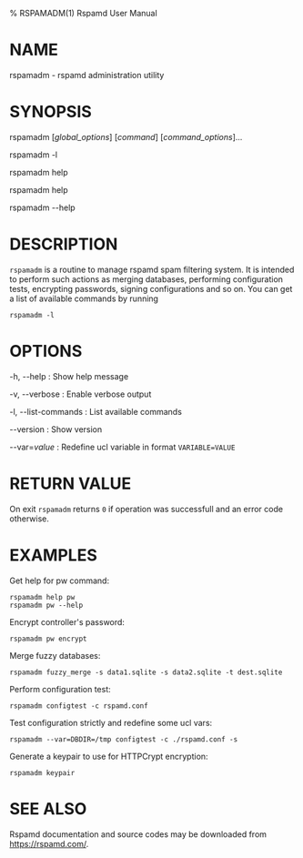 % RSPAMADM(1) Rspamd User Manual

# NAME

rspamadm - rspamd administration utility

# SYNOPSIS

rspamadm [*global_options*] [*command*] [*command_options*]...

rspamadm -l

rspamadm help

rspamadm help <command>

rspamadm --help

# DESCRIPTION

`rspamadm` is a routine to manage rspamd spam filtering system. It is intended to perform
such actions as merging databases, performing configuration tests, encrypting passwords,
signing configurations and so on. You can get a list of available commands by running

    rspamadm -l

# OPTIONS

-h, \--help
:   Show help message

-v, \--verbose
:   Enable verbose output

-l, \--list-commands
:   List available commands

\--version
:   Show version

\--var=*value*
:   Redefine ucl variable in format `VARIABLE=VALUE`

# RETURN VALUE

On exit `rspamadm` returns `0` if operation was successfull and an error code otherwise.

# EXAMPLES

Get help for pw command:

    rspamadm help pw
    rspamadm pw --help

Encrypt controller's password:

    rspamadm pw encrypt

Merge fuzzy databases:

    rspamadm fuzzy_merge -s data1.sqlite -s data2.sqlite -t dest.sqlite

Perform configuration test:

    rspamadm configtest -c rspamd.conf

Test configuration strictly and redefine some ucl vars:

    rspamadm --var=DBDIR=/tmp configtest -c ./rspamd.conf -s


Generate a keypair to use for HTTPCrypt encryption:

    rspamadm keypair

# SEE ALSO

Rspamd documentation and source codes may be downloaded from
<https://rspamd.com/>.
